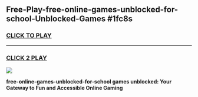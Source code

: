 
## Free-Play-free-online-games-unblocked-for-school-Unblocked-Games #1fc8s
<h3>
<a href="https://news.freeplayer.one?title=free-online-games-unblocked-for-school&ref=8M">CLICK TO PLAY</a></h3>
<hr>

<h3>
<a href="https://news.freeplayer.one?title=free-online-games-unblocked-for-school&ref=8M">CLICK 2 PLAY</a>
  
</h3>

<a href="https://news.freeplayer.one?title=free-online-games-unblocked-for-school&ref=8M"><img src="https://clearcache.store/games.png"></a>


**free-online-games-unblocked-for-school games unblocked: Your Gateway to Fun and Accessible Online Gaming**
